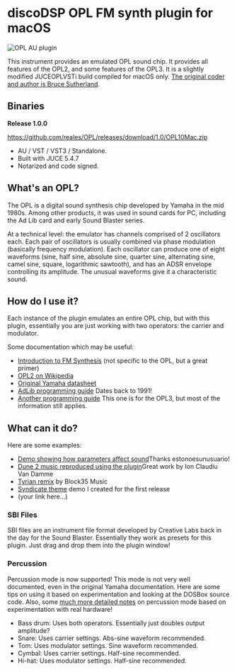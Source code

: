 # discoDSP OPL FM synth plugin for macOS #

![OPL AU plugin](https://www.discodsp.com/img/opl.png)

This instrument provides an emulated OPL sound chip. It provides all features of the OPL2, and some features of the OPL3. It is a slightly modified JUCEOPLVSTi build compiled for macOS only. [The original coder and author is Bruce Sutherland](http://bsutherland.github.io/JuceOPLVSTi/).

## Binaries ##

**Release 1.0.0**

 https://github.com/reales/OPL/releases/download/1.0/OPL10Mac.zip 

 - AU / VST / VST3 / Standalone.
 - Built with JUCE 5.4.7
 - Notarized and code signed.

## What's an OPL? ##

The OPL is a digital sound synthesis chip developed by Yamaha in the mid 1980s. Among other products, it was used in sound cards for PC, including the Ad Lib card and early Sound Blaster series.

At a technical level: the emulator has channels comprised of 2 oscillators each. Each pair of oscillators is usually combined via phase modulation (basically frequency modulation). Each oscillator can produce one of eight waveforms (sine, half sine, absolute sine, quarter sine, alternating sine, camel sine, square, logarithmic sawtooth), and has an ADSR envelope controlling its amplitude. The unusual waveforms give it a characteristic sound.

## How do I use it? ##

Each instance of the plugin emulates an entire OPL chip, but with this plugin, essentially you are just working with two operators: the carrier and modulator.

Some documentation which may be useful:

- [Introduction to FM Synthesis](https://www.youtube.com/watch?v=ziFv00PegJg) (not specific to the OPL, but a great primer)
- [OPL2 on Wikipedia](http://en.wikipedia.org/wiki/Yamaha_YM3812)
- [Original Yamaha datasheet](http://www.alldatasheet.com/datasheet-pdf/pdf/84281/YAMAHA/YM3812.html)
- [AdLib programming guide](http://www.shipbrook.net/jeff/sb.html) Dates back to 1991!
- [Another programming guide](http://www.ugcs.caltech.edu/~john/computer/opledit/tech/opl3.txt) This one is for the OPL3, but most of the information still applies.

## What can it do? ##

Here are some examples:

- [Demo showing how parameters affect sound](https://www.youtube.com/watch?v=yU0CWQ66Z28)Thanks estonoesunusuario!
- [Dune 2 music reproduced using the plugin](https://www.youtube.com/watch?v=w6Lu0C_vZwQ)Great work by Ion Claudiu Van Damme
- [Tyrian remix](https://www.youtube.com/watch?v=ZGwhKVFMCqM) by Block35 Music
- [Syndicate theme](https://www.youtube.com/watch?v=HI7U5XxTSW0) demo I created for the first release
- (your link here...)

### SBI Files ###

SBI files are an instrument file format developed by Creative Labs back in the day for the Sound Blaster. Essentially they work as presets for this plugin. Just drag and drop them into the plugin window!

### Percussion ###

Percussion mode is now supported! This mode is not very well documented, even in the original Yamaha documentation. Here are some tips on using it based on experimentation and looking at the DOSBox source code. Also, some [much more detailed notes](http://midibox.org/forums/topic/18625-opl3-percussion-mode-map/) on percussion mode based on experimentation with real hardware!

- Bass drum: Uses both operators. Essentially just doubles output amplitude?
- Snare: Uses carrier settings. Abs-sine waveform recommended.
- Tom: Uses modulator settings. Sine waveform recommended.
- Cymbal: Uses carrier settings. Half-sine recommended.
- Hi-hat: Uses modulator settings. Half-sine recommended.


